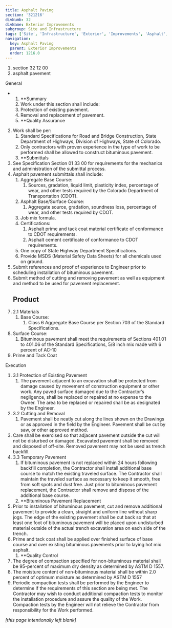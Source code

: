 ```yaml
---
title: Asphalt Paving
section: '321216'
divNumb: 32
divName: Exterior Improvements
subgroup: Site and Infrastructure
tags: ['Site', 'Infrastructure', 'Exterior', 'Improvements', 'Asphalt', 'Paving']
navigation:
  key: Asphalt Paving
  parent: Exterior Improvements
  order: 1216.0
---
```


   1. section 32 12 00
   1. asphalt pavement

General

* 
	1. **Summary
   1. Work under this section shall include:
	1. Protection of existing pavement.
	2. Removal and replacement of pavement.
	3. **Quality Assurance
2. Work shall be per:
	1. Standard Specifications for Road and Bridge Construction, State Department of Highways, Division of Highways, State of Colorado. 
	2. Only contractors with proven experience in the type of work to be performed shall be allowed to construct bituminous pavement. 
	3. **Submittals
3. See Specification Section 01 33 00 for requirements for the mechanics and administration of the submittal process.
4. Asphalt pavement submittals shall include:
	1. Aggregate Base Course: 
		1. Sources, gradation, liquid limit, plasticity index, percentage of wear, and other tests required by the Colorado Department of Transportation (CDOT).
	2. Asphalt Base/Surface Course:
		1. Aggregate source, gradation, soundness loss, percentage of wear, and other tests required by CDOT.
	3. Job mix formula.
	4. Certifications:
		1. Asphalt prime and tack coat material certificate of conformance to CDOT requirements.
		2. Asphalt cement certificate of conformance to CDOT requirements.
	5. One copy of State Highway Department Specifications.
	6. Provide MSDS (Material Safety Data Sheets) for all chemicals used on ground.
5. Submit references and proof of experience to Engineer prior to scheduling installation of bituminous pavement. 
6. Submit method of cutting and removing pavement as well as equipment and method to be used for pavement replacement.
   ## Product
1. 2.1 Materials
   1. Base Course:
      1. Class 6 Aggregate Base Course per Section 703 of the Standard Specifications.
2. Surface Course:
      1. Bituminous pavement shall meet the requirements of Sections 401.01 to 401.06 of the Standard Specifications, 5/8 inch mix made with 6 percent of AC-10
3. Prime and Tack Coat

Execution
1. 3.1 Protection of Existing Pavement
   1. The pavement adjacent to an excavation shall be protected from damage caused by movement of construction equipment or other work. Any paved surface damaged due to the Contractor’s negligence, shall be replaced or repaired at no expense to the Owner. The area to be replaced or repaired shall be as designated by the Engineer.
1. 3.2 Cutting and Removal
   1. Pavement shall be neatly cut along the lines shown on the Drawings or as approved in the field by the Engineer. Pavement shall be cut by saw, or other approved method.
2. Care shall be exercised so that adjacent pavement outside the cut will not be disturbed or damaged. Excavated pavement shall be removed and disposed of off-site. Removed pavement may not be used as trench backfill.
1. 3.3 Temporary Pavement
   1. If bituminous pavement is not replaced within 24 hours following backfill completion, the Contractor shall install additional base course to match the existing traveled surface. The Contractor shall maintain the traveled surface as necessary to keep it smooth, free from soft spots and dust free. Just prior to bituminous pavement replacement, the Contractor shall remove and dispose of the additional base course.
	1. **Bituminous Pavement Replacement
2. Prior to installation of bituminous pavement, cut and remove additional pavement to provide a clean, straight and uniform line without sharp jogs. The edge of the existing pavement shall be cut back so that at least one foot of bituminous pavement will be placed upon undisturbed material outside of the actual trench excavation area on each side of the trench. 
3. Prime and tack coat shall be applied over finished surface of base course and over existing bituminous pavements prior to laying hot mix asphalt. 
	1. **Quality Control
4. The degree of compaction specified for non-bituminous material shall be 95-percent of maximum dry density as determined by ASTM D 1557.
5. The moisture content of non-bituminous material shall be within 2.0 percent of optimum moisture as determined by ASTM D 1557
6. Periodic compaction tests shall be performed by the Engineer to determine if the requirements of this section are being met. The Contractor may wish to conduct additional compaction tests to monitor the installation procedure and assure the quality of the Work. Compaction tests by the Engineer will not relieve the Contractor from responsibility for the Work performed.

*[this page intentionally left blank]*

